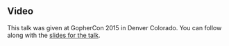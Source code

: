 <!--
{
"name" : "beginner-learned-go",
"version" : "0.1",
"title" : "A Beginner's Mind",
"description" : "How a complete beginner learned Go as her first backend language in 5 weeks",
"homepage" : "https://github.com/gophercon/2015-talks/blob/master/Audrey%20Lim%20-%20How%20a%20Complete%20Beginner%20Picked%20Up%20Go%20as%20Her%20First%20Backend%20Language%20in%205%20weeks/audreylim_slides.pdf",
"canonicalSource" : "https://github.com/gophercon/2015-talks/blob/master/Audrey%20Lim%20-%20How%20a%20Complete%20Beginner%20Picked%20Up%20Go%20as%20Her%20First%20Backend%20Language%20in%205%20weeks/audreylim_slides.pdf",
"freshnessDate" : 2015-07-28,
"license" : "All Rights Reserved"
}
-->

<!-- @section -->

## Video

This talk was given at GopherCon 2015 in Denver Colorado. You can follow along with the [slides for the talk](https://github.com/gophercon/2015-talks/blob/master/Audrey%20Lim%20-%20How%20a%20Complete%20Beginner%20Picked%20Up%20Go%20as%20Her%20First%20Backend%20Language%20in%205%20weeks/audreylim_slides.pdf).


<!-- @asset, "contentType": "outlearn/video", "provider": "youtube", "url": "https://www.youtube.com/embed/fZh8uCInEfw" -->
